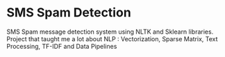 # SMS Spam Detection
SMS Spam message detection system using NLTK and Sklearn libraries. Project that taught me a lot about NLP : Vectorization, Sparse Matrix, Text Processing, TF-IDF and Data Pipelines
